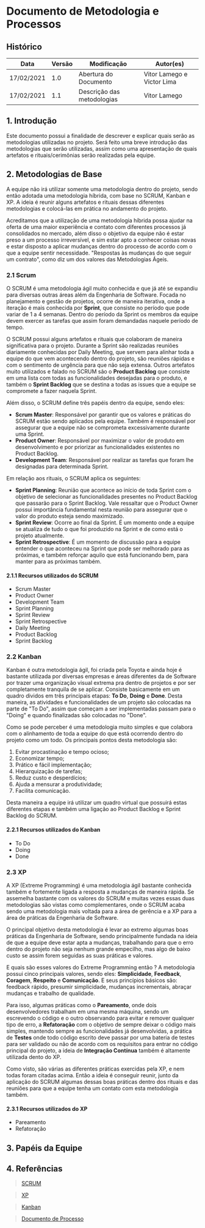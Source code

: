 # Documento de Metodologia e Processos

## Histórico
|Data|Versão|Modificação| Autor(es)
|--|--|--|--|
|17/02/2021|1.0|Abertura do Documento|Vitor Lamego e Victor Lima|  
|17/02/2021|1.1|Descrição das metodologias|Vitor Lamego|

## 1. Introdução
Este documento possui a finalidade de descrever e explicar quais serão as metodologias utilizadas no projeto. Será feito uma breve introdução das metodologias que serão utilizadas, assim como uma apresentação de quais artefatos e rituais/cerimônias serão realizadas pela equipe.

## 2. Metodologias de Base
A equipe não irá utilizar somente uma metodologia dentro do projeto, sendo então adotada uma metodologia híbrida, com base no SCRUM, Kanban e XP. A ideia é reunir alguns artefatos e rituais dessas diferentes metodologias e colocá-las em prática no andamento do projeto.

Acreditamos que a utilização de uma metodologia híbrida possa ajudar na oferta de uma maior experiência e contato com diferentes processos já consolidados no mercado, além disso o objetivo da equipe não é estar preso a um processo irreversível, e sim estar apto a conhecer coisas novas e estar disposto a aplicar mudanças dentro do processo de acordo com o que a equipe sentir necessidade. "Respostas às mudanças do que seguir um contrato", como diz um dos valores das Metodologias Ágeis.

### 2.1 Scrum
O SCRUM é uma metodologia ágil muito conhecida e que já até se expandiu para diversas outras áreas além da Engenharia de Software. Focada no planejamento e gestão de projetos, ocorre de maneira iterativa, onde a iteração é mais conhecida por **Sprint**, que consiste no período que pode variar de 1 a 4 semanas. Dentro do período da Sprint os membros da equipe devem exercer as tarefas que assim foram demandadas naquele período de tempo.

O SCRUM possui alguns artefatos e rituais que colaboram de maneira significativa para o projeto. Durante a Sprint são realizadas reuniões diariamente conhecidas por Daily Meeting, que servem para alinhar toda a equipe do que vem acontecendo dentro do projeto, são reuniões rápidas e com o sentimento de urgência para que não seja extensa. Outros artefatos muito utilizados e falado no SCRUM são o **Product Backlog** que consiste em uma lista com todas as funcionalidades desejadas para o produto, e também o **Sprint Backlog** que se destina a todas as issues que a equipe se compromete a fazer naquela Sprint.

Além disso, o SCRUM define três papéis dentro da equipe, sendo eles:
* **Scrum Master**: Responsável por garantir que os valores e práticas do SCRUM estão sendo aplicados pela equipe. Também é responsável por assegurar que a equipe não se comprometa excessivamente durante uma Sprint.
* **Product Owner**: Responsável por maximizar o valor de produto em desenvolvimento e por priorizar as funcionalidades existentes no Product Backlog.
* **Development Team**: Responsável por realizar as tarefas que foram lhe designadas para determinada Sprint.

Em relação aos rituais, o SCRUM aplica os seguintes:
* **Sprint Planning**: Reunião que acontece ao início de toda Sprint com o objetivo de selecionar as funcionalidades presentes no Product Backlog que passarão para o Sprint Backlog. Vale ressaltar que o Product Owner possui importância fundamental nesta reunião para assegurar que o valor do produto esteja sendo maximizado.
* **Sprint Review**: Ocorre ao final da Sprint. É um momento onde a equipe se atualiza de tudo o que foi produzido na Sprint e de como está o projeto atualmente.
* **Sprint Retrospective**: É um momento de discussão para a equipe entender o que aconteceu na Sprint que pode ser melhorado para as próximas, e também reforçar aquilo que está funcionando bem, para manter para as próximas também.

#### 2.1.1 Recursos utilizados do SCRUM
* Scrum Master
* Product Owner
* Development Team
* Sprint Planning
* Sprint Review
* Sprint Retrospective
* Daily Meeting
* Product Backlog
* Sprint Backlog

### 2.2 Kanban
Kanban é outra metodologia ágil, foi criada pela Toyota e ainda hoje é bastante utilizada por diversas empresas e áreas diferentes da de Software por trazer uma organização visual extrema pra dentro de projetos e por ser completamente tranquila de se aplicar. Consiste basicamente em um quadro dividos em três principais etapas: **To Do**, **Doing** e **Done**. Desta maneira, as atividades e funcionalidades de um projeto são colocadas na parte de "To Do", assim que começam a ser implementadas passam para o "Doing" e quando finalizadas são colocadas no "Done".

Como se pode perceber é uma metodologia muito simples e que colabora com o alinhamento de toda a equipe do que está ocorrendo dentro do projeto como um todo. Os principais pontos desta metodologia são:
1. Evitar procastinação e tempo ocioso;
2. Economizar tempo;
3. Prático e fácil implementação;
4. Hierarquização de tarefas;
5. Reduz custo e desperdícios;
6. Ajuda a mensurar a produtividade;
7. Facilita comunicação.

Desta maneira a equipe irá utilizar um quadro virtual que possuirá estas diferentes etapas e também uma ligação ao Product Backlog e Sprint Backlog do SCRUM.


#### 2.2.1 Recursos utilizados do Kanban
* To Do
* Doing
* Done

### 2.3 XP
A XP (Extreme Programming) é uma metodologia ágil bastante conhecida também e fortemente ligada a resposta a mudanças de maneira rápida. Se assemelha bastante com os valores do SCRUM e muitas vezes essas duas metodologias são vistas como complementares, onde o SCRUM acaba sendo uma metodologia mais voltada para a área de gerência e a XP para a área de práticas da Engenharia de Software.

O principal objetivo desta metodologia é levar ao extremo algumas boas práticas da Engenharia de Software, sendo principalmente fundada na ideia de que a equipe deve estar apta a mudanças, trabalhando para que o erro dentro do projeto não seja nenhum grande empecilho, mas algo de baixo custo se assim forem seguidas as suas práticas e valores.

E quais são esses valores do Extreme Programming então ? A metodologia possui cinco principais valores, sendo eles: **Simplicidade**, **Feedback**, **Coragem**, **Respeito** e 
**Comunicação**. E seus princípios básicos são: feedback rápido, presumir simplicidade, mudanças incrementais, abraçar mudanças e trabalho de qualidade.

Para isso, algumas práticas como o **Pareamento**, onde dois desenvolvedores trabalham em uma mesma máquina, sendo um escrevendo o código e o outro observando para evitar e remover qualquer tipo de erro, a **Refatoração** com o objetivo de sempre deixar o código mais simples, mantendo sempre as funcionalidades já desenvolvidas, a prática de **Testes** onde todo código escrito deve passar por uma bateria de testes para ser validado ou não de acordo com os requisitos para entrar no código principal do projeto, a ideia de **Integração Contínua** também é altamente utilizada dento do XP.

Como visto, são várias as diferentes práticas exercidas pela XP, e nem todas foram citadas acima. Então a ideia é conseguir reunir, junto da aplicação do SCRUM algumas dessas boas práticas dentro dos rituais e das reuniões para que a equipe tenha um contato com esta metodologia também.

#### 2.3.1 Recursos utilizados do XP
* Pareamento
* Refatoração

## 3. Papéis da Equipe

## 4. Referências

>[SCRUM](https://www.desenvolvimentoagil.com.br/scrum/)

>[XP](https://www.devmedia.com.br/introducao-ao-extreme-programming-xp/29249)

>[Kanban](https://www.digitalhouse.com/br/blog/como-usar-metodologia-kanban)

>[Documento de Processo](https://fga-eps-mds.github.io/2019.2-Acacia/#/project_methodology)
